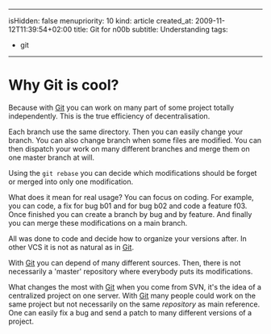 -----
isHidden:       false
menupriority:   10
kind:           article
created_at:     2009-11-12T11:39:54+02:00
title: Git for n00b
subtitle: Understanding
tags:
  - git

-----

# Why Git is cool?

Because with [Git][git] you can work on many part of some project totally independently. This is the true efficiency of decentralisation.

Each branch use the same directory. Then you can easily change your branch. You can also change branch when some files are modified. You can then dispatch your work on many different branches and merge them on one master branch at will.

Using the `git rebase` you can decide which modifications should be forget or merged into only one modification.

What does it mean for real usage? You can focus on coding. For example, you can code, a fix for bug b01 and for bug b02 and code a feature f03. Once finished you can create a branch by bug and by feature. And finally you can merge these modifications on a main branch.

All was done to code and decide how to organize your versions after. In other VCS it is not as natural as in [Git][git].

With [Git][git] you can depend of many different sources. Then, there is not necessarily a 'master' repository where everybody puts its modifications.

What changes the most with [Git][git] when you come from SVN, it's the idea of a centralized project on one server. With [Git][git] many people could work on the same project but not necessarily on the same *repository* as main reference. One can easily fix a bug and send a patch to many different versions of a project.

[git]: http://git-scm.org "Git"
